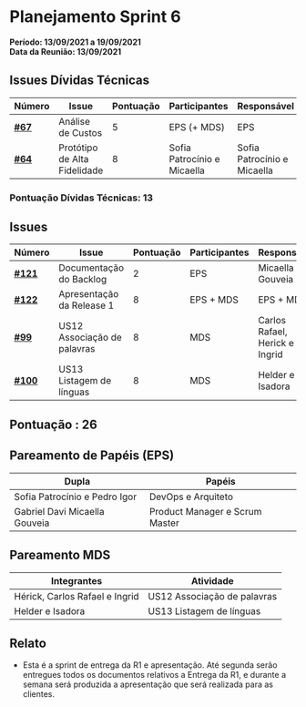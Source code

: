 # Planejamento Sprint 6

**Período: 13/09/2021 a 19/09/2021**<br>
**Data da Reunião: 13/09/2021**

## Issues Dívidas Técnicas

| Número | Issue | Pontuação | Participantes | Responsável |
|--------|-------|-----------|---------------|-------------|
| [**#67**](https://github.com/fga-eps-mds/2021.1-Indigenas-Docs/issues/67) | Análise de Custos | 5 | EPS (+ MDS) | EPS |
| [**#64**](https://github.com/fga-eps-mds/2021.1-Linguas-Indigenas-Docs/issues/64) | Protótipo de Alta Fidelidade | 8 | Sofia Patrocínio e Micaella | Sofia Patrocínio e Micaella |

### Pontuação Dívidas Técnicas: 13

## Issues
| Número | Issue | Pontuação | Participantes | Responsável |
|--------|-------|-----------|---------------|-------------|
| [**#121**](https://github.com/fga-eps-mds/2021.1-Linguas-Indigenas-Docs/issues/121) | Documentação do Backlog | 2 | EPS | Micaella Gouveia |
| [**#122**](https://github.com/fga-eps-mds/2021.1-Linguas-Indigenas-Docs/issues/122) | Apresentação da Release 1 | 8 | EPS + MDS | EPS + MDS |
| [**#99**](https://github.com/fga-eps-mds/2021.1-Multilind-Docs/issues/99) | US12 Associação de palavras | 8 | MDS | Carlos Rafael, Herick e Ingrid |
| [**#100**](https://github.com/fga-eps-mds/2021.1-Multilind-Docs/issues/100) | US13 Listagem de línguas | 8 | MDS | Helder e Isadora |


## Pontuação : 26

## Pareamento de Papéis (EPS)
| Dupla | Papéis |
|-------|--------|
| Sofia Patrocínio e Pedro Igor | DevOps e Arquiteto |
| Gabriel Davi Micaella Gouveia | Product Manager e Scrum Master |

## Pareamento MDS
| Integrantes | Atividade |
|-------------|-----------|
| Hérick, Carlos Rafael e Ingrid | US12 Associação de palavras |
| Helder e Isadora | US13 Listagem de línguas |


## Relato
* Esta é a sprint de entrega da R1 e apresentação. Até segunda serão entregues todos os documentos relativos a Entrega da R1, e durante a semana será produzida a apresentação que será realizada para as clientes.
